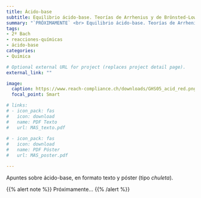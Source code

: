 ```yaml
---
title: Ácido-base
subtitle: Equilibrio ácido-base. Teorías de Arrhenius y de Brönsted-Lowry. Concepto de pH
summary: "`PRÓXIMAMENTE` <br> Equilibrio ácido-base. Teorías de Arrhenius y de Brönsted-Lowry. Concepto de pH."
tags:
- 2º Bach
- reacciones-químicas
- ácido-base
categories:
- Química

# Optional external URL for project (replaces project detail page).
external_link: ""

image:
  caption: https://www.reach-compliance.ch/downloads/GHS05_acid_red.png
  focal_point: Smart

# links:
# - icon_pack: fas
#   icon: download
#   name: PDF Texto
#   url: MAS_texto.pdf
  
# - icon_pack: fas
#   icon: download
#   name: PDF Póster
#   url: MAS_poster.pdf

---
```


Apuntes sobre ácido-base, en formato texto y póster (tipo _chuleta_).

{{% alert note %}}
Próximamente...
{{% /alert %}}